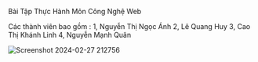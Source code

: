 Bài Tập Thực Hành Môn Công Nghệ Web

Các thành viên bao gồm :
1, Nguyễn Thị Ngọc Ánh
2, Lê Quang Huy
3, Cao Thị Khánh Linh
4, Nguyễn Mạnh Quân

![Screenshot 2024-02-27 212756](https://github.com/quancoi2ka3/2024_CSE485_Cong_Nghe_Web/assets/106460115/d156b92a-ad57-41e4-91de-304ff24232de)
